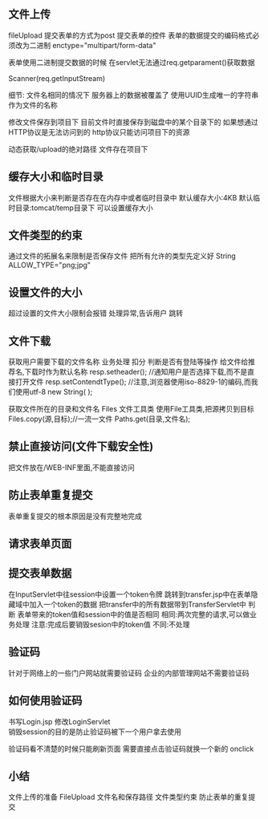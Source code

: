 ## 文件上传
fileUpload
提交表单的方式为post
提交表单的控件
表单的数据提交的编码格式必须改为二进制
enctype="multipart/form-data"

表单使用二进制提交数据的时候
在servlet无法通过req.getparament()获取数据

Scanner(req.getInputStream)

细节:
文件名相同的情况下
服务器上的数据被覆盖了
使用UUID生成唯一的字符串作为文件的名称

修改文件保存到项目下
目前文件时直接保存到磁盘中的某个目录下的
如果想通过HTTP协议是无法访问到的
http协议只能访问项目下的资源

动态获取/upload的绝对路径
文件存在项目下

## 缓存大小和临时目录
文件根据大小来判断是否存在在内存中或者临时目录中
默认缓存大小:4KB
默认临时目录:tomcat/temp目录下
可以设置缓存大小

## 文件类型的约束
通过文件的拓展名来限制是否保存文件
把所有允许的类型先定义好
String ALLOW_TYPE="png;jpg"

## 设置文件的大小
超过设置的文件大小限制会报错
处理异常,告诉用户
跳转

## 文件下载
获取用户需要下载的文件名称
业务处理 扣分 判断是否有登陆等操作
给文件给推荐名,下载时作为默认名称
resp.setheader();
//通知用户是否选择下载,而不是直接打开文件
resp.setContendtType();
//注意,浏览器使用iso-8829-1的编码,而我们使用utf-8
new String( );

获取文件所在的目录和文件名
Files 文件工具类
使用File工具类,把源拷贝到目标
Files.copy(源,目标);//一流一文件
Paths.get(目录,文件名);

## 禁止直接访问(文件下载安全性)
把文件放在/WEB-INF里面,不能直接访问

## 防止表单重复提交
表单重复提交的根本原因是没有完整地完成
## 请求表单页面
## 提交表单数据

在InputServlet中往session中设置一个token令牌
跳转到transfer.jsp中在表单隐藏域中加入一个token的数据
把transfer中的所有数据带到TransferServlet中
判断 表单带来的token值和session中的值是否相同
相同:两次完整的请求,可以做业务处理
    注意:完成后要销毁sesion中的token值
不同:不处理

## 验证码
针对于网络上的一些门户网站就需要验证码
企业的内部管理网站不需要验证码

## 如何使用验证码
书写Login.jsp
修改LoginServlet  
销毁session的目的是防止验证码被下一个用户拿去使用

验证码看不清楚的时候只能刷新页面
需要直接点击验证码就换一个新的
onclick

## 小结
文件上传的准备
FileUpload
文件名和保存路径
文件类型约束
防止表单的重复提交
